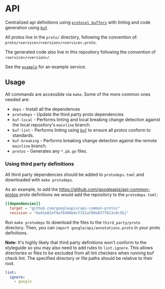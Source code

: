 # API

Centralized api definitions using [`protocol buffers`][protocol-buffers] with linting and code generation using [`buf`][bufbuild].

All protos live in the `proto/` directory, following the convention of: `proto/<service>/<version>/<service>.proto`.

The generated code also live in this repository following the convention of `<service>/<version>/`.

See the [`example`](./proto/example/v1/example.proto) for an example service.

## Usage

All commands are accessible via `make`. Some of the more common ones needed are:

- `deps` - Install all the dependences
- `protodeps` - Update the third party proto dependencies
- `buf-local` - Performs linting and local breaking change detection against the local repository's `mainline` branch.
- `buf-lint` - Performs linting using [`buf`][bufbuild] to ensure all protos conform to standards.
- `buf-breaking` - Performs breaking change detection against the remote `mainline` branch.
- `protos` - Generates any `*.pb.go` files.

### Using third party definitions

All third party dependencies should be added to `protodeps.toml` and downloaded with `make protodeps`.

As an example, to add the https://github.com/googleapis/api-common-protos proto definitions
we would add the repository to the `protodeps.toml`:

```toml
[[dependencies]]
  target = "github.com/googleapis/api-common-protos"
  revision = "be41e82ef4af6406b4cf331af00a837f813c0c3bj"
```

Run `make protodeps` to download the files to the `third_party/proto` directory.
Then, you can `import google/api/annotations.proto` in your proto definitions.

**Note:** It's highly likely that third party definitions won't conform to the styleguide
so you may also need to add rules to `lint.ignore`. This allows directories or
files to be excluded from all lint checkers when running buf check lint. The specified
directory or file paths should be relative to their root.

```yaml
lint:
  ignore:
    - google
```

[protocol-buffers]: https://developers.google.com/protocol-buffers/
[bufbuild]: https://buf.build/

